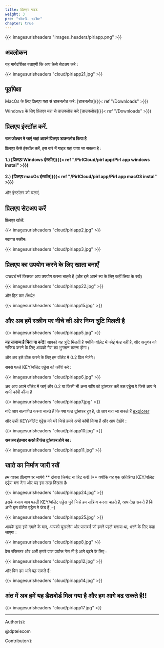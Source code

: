 ```yaml
---
title: प्रिलएप गाइड
weight: 3
pre: "<b>3. </b>"
chapter: true
---
```


{{< imagesurlsheaders "images_headers/pirlapp.png" >}}



## अवलोकन

यह मार्गदर्शिका बताएगी कि आप कैसे सेटअप करे :


{{< imagesurlsheaders "cloud/pirlapp21.jpg" >}}


## पूर्वापेक्षा

MacOs के लिए प्रिलएप यहा से डाउनलोड करे:
[डाउनलोड]({{< ref "/Downloads" >}})


Windows के लिए प्रिलएप यहा से डाउनलोड करे
[डाउनलोड]({{< ref "/Downloads" >}})

## प्रिलएप इंस्टॉल करें.

**उस फ़ोल्डर मे जाएं जहां आपने प्रिलएप डाउनलोड किया है**

प्रिलएप कैसे इंस्टॉल करें, इस बारे में गाइड यहां पाया जा सकता है :

#### 1.) [प्रिलएप Windows इंस्टॉल]({{< ref "/PirlCloud/pirl app/Pirl app windows instal" >}})
#### 2.) [प्रिलएप macOs इंस्टॉल]({{< ref "/PirlCloud/pirl app/Pirl app macOS instal" >}})


और इंस्टॉलर को चलाएं.

## प्रिलएप सेटअप करें

प्रिलएप खोलें:


{{< imagesurlsheaders "cloud/pirlapp2.jpg" >}}

स्वागत स्क्रीन:

{{< imagesurlsheaders "cloud/pirlapp3.jpg" >}}



## प्रिलएप का उपयोग करने के लिए खाता बनाएँ

*पासवर्ड* भरें जिसका आप उपयोग करना चाहते हैं (और इसे अपने स्व के लिए कहीं लिख के रखे)


{{< imagesurlsheaders "cloud/pirlapp22.jpg" >}}

और हिट कर *क्रियेट*

{{< imagesurlsheaders "cloud/pirlapp15.jpg" >}}

## और अब हमें स्क्रीन पर नीचे की ओर निम्न त्रुटि मिलती है

{{< imagesurlsheaders "cloud/pirlapp5.jpg" >}}


**यह सामान्य है चिंता ना करे!!**
आपको यह त्रुटि मिलती है क्योंकि वॉलेट में कोई फंड नहीं है, और अनुबंध को सक्रिय करने के लिए आपको गैस का भुगतान करना होगा।

और अव इसे ठीक करने के लिए हम वॉलेट मे 0.2 प्रिल भेजेगे।

सबसे पहले KEY/वॉलेट एड्रेस को कॉपी करे :


{{< imagesurlsheaders "cloud/pirlapp6.jpg" >}}



अब आप अपने वॉलेट में जाएं और 0.2 या किसी भी अन्य राशि को ट्रांसफर करें उस एड्रेस पे जिसे आप ने अभी कॉपी कीया हैं


{{< imagesurlsheaders "cloud/pirlapp7.jpg" >}}



यदि आप सत्यापित करना चाहते हैं कि क्या फंड ट्रांसफर हुए है, तो आप यहा जा सकते हैं  [explorer](https://devexplorer.pirl.io/home  "explorer")

और उसी KEY/वॉलेट एड्रेस को भरें जिसे हमने अभी कॉपी किया है और आप देखेंगे :


{{< imagesurlsheaders "cloud/pirlapp10.jpg" >}}



**अब हम इंतजार करते हैं फंड ट्रांसफर होने का :**


{{< imagesurlsheaders "cloud/pirlapp11.jpg" >}}



## खाते का निर्माण जारी रखें

हम वापस *प्रिलएप* पर जायेगे
** दोबारा क्रियेट ना हिट करे!!!**
क्योंकि यह एक अतिरिक्त KEY/वॉलेट एड्रेस बना देगा
और यह इस तरह दिखता हैः


{{< imagesurlsheaders "cloud/pirlapp24.jpg" >}}



इसके बजाय आप पहली KEY/वॉलेट एड्रेस चुने जिसे हम सक्रिय करना चाहते हैं,
आप देख सकते हैं कि अभी इस वॉलेट एड्रेस मे फंड हैं ;-)


{{< imagesurlsheaders "cloud/pirlapp25.jpg" >}}




आपके द्वारा इसे दबाने के बाद, आपको युसरनेम और पासवर्ड जो हमने पहले बनाया था, भरने के लिए कहा जाएगा :


{{< imagesurlsheaders "cloud/pirlapp8.jpg" >}}


प्रेस रजिस्टर और अभी हमारे पास पर्याप्त गैस भी है आगे बढ़ने के लिए :


{{< imagesurlsheaders "cloud/pirlapp12.jpg" >}}

और फिर हम आगे बढ़ सकते हैं:

{{< imagesurlsheaders "cloud/pirlapp14.jpg" >}}

## अंत में अब हमें यह डैशबोर्ड मिल गया है और हम आगे बढ सकते है!!

{{< imagesurlsheaders "cloud/pirlapp17.jpg" >}}




---
Author(s):

@dptelecom

Contributor():
